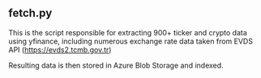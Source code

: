 ## fetch.py

This is the script responsible for extracting 900+ ticker and crypto data using yfinance, including numerous exchange rate data taken from EVDS API (https://evds2.tcmb.gov.tr)

Resulting data is then stored in Azure Blob Storage and indexed.
